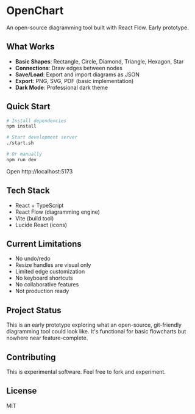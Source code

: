# OpenChart

An open-source diagramming tool built with React Flow. Early prototype.

## What Works

- **Basic Shapes**: Rectangle, Circle, Diamond, Triangle, Hexagon, Star
- **Connections**: Draw edges between nodes
- **Save/Load**: Export and import diagrams as JSON
- **Export**: PNG, SVG, PDF (basic implementation)
- **Dark Mode**: Professional dark theme

## Quick Start

```bash
# Install dependencies
npm install

# Start development server
./start.sh

# Or manually
npm run dev
```

Open http://localhost:5173

## Tech Stack

- React + TypeScript
- React Flow (diagramming engine)
- Vite (build tool)
- Lucide React (icons)

## Current Limitations

- No undo/redo
- Resize handles are visual only
- Limited edge customization
- No keyboard shortcuts
- No collaborative features
- Not production ready

## Project Status

This is an early prototype exploring what an open-source, git-friendly diagramming tool could look like. It's functional for basic flowcharts but nowhere near feature-complete.

## Contributing

This is experimental software. Feel free to fork and experiment.

## License

MIT